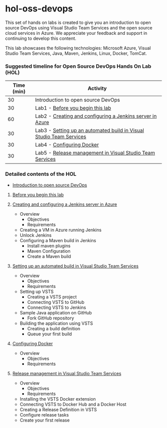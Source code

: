 # hol-oss-devops
This set of hands on labs is created to give you an introduction to open source DevOps using Visual Studio Team Services and the open source cloud services in Azure. We appreciate your feedback and support in continuing to develop this content.

This lab showcases the following technologies: Microsoft Azure, Visual Studio Team Services, Java, Maven, Jenkins, Linux, Docker, TomCat. 


### **Suggested timeline for Open Source DevOps Hands On Lab (HOL)**

| Time (min) | Activity |
| ---        | ---      |
| 30         | Introduction to open source DevOps |
| 30         | Lab1 - [Before you begin this lab](./001-lab-setup.md) |
| 60         | Lab2 - [Creating and configuring a Jenkins server in Azure](./002-jenkins-setup.md) |
| 30         | Lab3 - [Setting up an automated build in Visual Studio Team Services](./003-vsts-build.md) |
| 30         | Lab4 - [Configuring Docker](./004-docker-setup.md) |
| 30         | Lab5 - [Release management in Visual Studio Team Services](./005-vsts-release.md) |

### **Detailed contents of the HOL**

 - [Introduction to open source DevOps](./000-oss-devops-introduction.md)
    
1. [Before you begin this lab](./001-lab-setup.md)  

2. [Creating and configuring a Jenkins server in Azure](./002-jenkins-setup.md)  
    * Overview
        * Objectives
        * Requirements
    * Creating a VM in Azure running Jenkins
    * Unlock Jenkins
    * Configuring a Maven build in Jenkins
        * Install maven plugins
        * Maven Configuration
        * Create a Maven build

3. [Setting up an automated build in Visual Studio Team Services](./003-vsts-build.md)  
    * Overview
        * Objectives
        * Requirements
    * Setting up VSTS
        * Creating a VSTS project
        * Connecting VSTS to GitHub
        * Connecting VSTS to Jenkins
    * Sample Java application on GitHub
        * Fork GitHub repository
    * Building the application using VSTS
        * Creating a build definition
        * Queue your first build

4. [Configuring Docker](./004-docker-setup.md)
    * Overview
        * Objectives
        * Requirements

5. [Release management in Visual Studio Team Services](./005-vsts-release.md)
    * Overview
        * Objectives
        * Requirements
    * Installing the VSTS Docker extension
    * Connecting VSTS to Docker Hub and a Docker Host
    * Creating a Release Definition in VSTS
    * Configure release tasks
    * Create your first release
